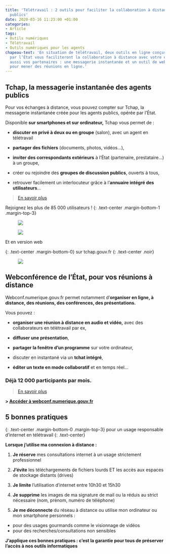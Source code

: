 ```yaml
---
title: 'Télétravail : 2 outils pour faciliter la collaboration à distance des agents
  publics'
date: 2020-03-16 11:23:00 +01:00
categories:
- Article
tags:
- Outils numériques
- Télétravail
- Outils numériques pour les agents
chapeau-text: 'En situation de télétravail, deux outils en ligne conçus et maîtrisés
  par l’État vous faciliteront la collaboration à distance avec votre équipe mais
  aussi vos partenaires : une messagerie instantanée et un outil de webconférence
  pour mener des réunions en ligne.'
---
```


## **Tchap, la messagerie instantanée des agents publics**

Pour vos échanges à distance, vous pouvez compter sur Tchap, la messagerie instantanée créée pour les agents publics, opérée par l’État.

Disponible **sur smartphones et sur ordinateur,** Tchap vous permet de :

* **discuter en privé à deux ou en groupe** (salon), avec un agent en télétravail

* **partager des fichiers** (documents, photos, vidéos…),

* **inviter des correspondants extérieurs** à l’État (partenaire, prestataire…) à un groupe,

* créer ou rejoindre des **groupes de discussion publics**, ouverts à tous,

* retrouver facilement un interlocuteur grâce à l’**annuaire intégré des utilisateurs**…


> [En savoir plus](https://www.numerique.gouv.fr/produits-services/tchap-messagerie-instantanee-etat/)

Rejoignez les plus de 85 000 utilisateurs !
{: .text-center .margin-bottom-1 .margin-top-3}

<a href="https://play.google.com/store/apps/details?id=fr.gouv.tchap.a" alt="Télécharger l'application sur Google play"><figure class='image-center' style='width: 30%;'><img src="/uploads/googleplay.png"></figure></a>
<a href="https://apps.apple.com/fr/app/tchap/id1446253779" alt="Télécharger l'application sur l'Appstore"><figure class='image-center' style='width: 30%;'><img src="/uploads/appstore.png"></figure></a>

Et en version web

{: .text-center .margin-bottom-0}
sur tchap.gouv.fr
{: .text-center .noir}
<a href="https://tchap.gouv.fr/" alt="Tchap version web"><figure class='image-center' style='width: 10%;'><img src="/uploads/monitor.png"></figure></a>


## **Webconférence de l’État, pour vos réunions à distance**

Webconf.numerique.gouv.fr permet notamment d’**organiser en ligne, à distance, des réunions, des conférences, des présentations.**

Vous pouvez :

* **organiser une réunion à distance en audio et vidéo,** avec des collaborateurs en télétravail par ex,

* **diffuser une présentation**,

*  **partager la fenêtre d’un programme** sur votre ordinateur,

*  discuter en instantané via un **tchat intégré**,

* **éditer un texte en mode collaboratif** et en temps réel…

### Déjà 12 000 participants par mois.

> [En savoir plus](https://www.numerique.gouv.fr/produits-services/tchap-messagerie-instantanee-etat/)

**> [Accéder à webconf.numerique.gouv.fr](https://webconf.numerique.gouv.fr/)**


## 5 bonnes pratiques
{: .text-center .margin-bottom-0 .margin-top-3}
pour un usage responsable d’internet en télétravail
{: .text-center}

**Lorsque j’utilise ma connexion à distance :**

1. **Je réserve** mes consultations internet à un usage strictement professionnel

2. **J’évite** les téléchargements de fichiers lourds ET les accès aux espaces de stockage distants (drives)

3. **Je limite** l’utilisation d’internet entre 10h30 et 15h30

4. **Je supprime** les images de ma signature de mail ou la réduis au strict nécessaire (nom, prénom, numéro de téléphone)

5. **Je me déconnecte** du réseau à distance ou utilise mon ordinateur ou mon smartphone personnels :
 * pour des usages gourmands comme le visionnage de vidéos
 * pour des recherches/consultations non sensibles


**J’applique ces bonnes pratiques : c’est la garantie pour tous de préserver l’accès à nos outils informatiques**